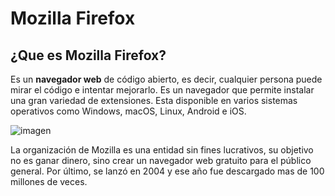 # Mozilla Firefox

## ¿Que es Mozilla Firefox?

Es un **navegador web** de código abierto, es decir, cualquier persona puede mirar el código e intentar mejorarlo. Es un navegador que permite instalar una gran variedad de extensiones. Esta disponible en varios sistemas operativos como Windows, macOS, Linux, Android e iOS.

![imagen](https://github.com/estebanantinolo/ejemplo/blob/main/mozilla.png)

La organización de Mozilla es una entidad sin fines lucrativos, su objetivo no es ganar dinero, sino crear un navegador web gratuito para el público general. Por último, se lanzó en 2004 y ese año fue descargado mas de 100 millones de veces.